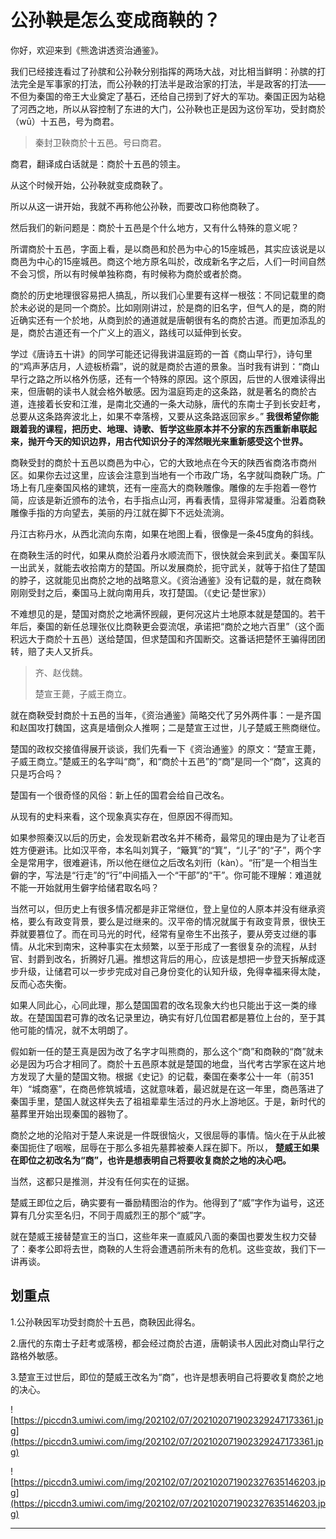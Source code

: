 # 公孙鞅是怎么变成商鞅的？

你好，欢迎来到《熊逸讲透资治通鉴》。

我们已经接连看过了孙膑和公孙鞅分别指挥的两场大战，对比相当鲜明：孙膑的打法完全是军事家的打法，而公孙鞅的打法半是政治家的打法，半是政客的打法——不但为秦国的帝王大业奠定了基石，还给自己捞到了好大的军功。秦国正因为站稳了河西之地，所以从容控制了东进的大门，公孙鞅也正是因为这份军功，受封商於（wū）十五邑，号为商君。

> 秦封卫鞅商於十五邑。号曰商君。

商君，翻译成白话就是：商於十五邑的领主。

从这个时候开始，公孙鞅就变成商鞅了。

所以从这一讲开始，我就不再称他公孙鞅，而要改口称他商鞅了。

然后我们的新问题是：商於十五邑是个什么地方，又有什么特殊的意义呢？

所谓商於十五邑，字面上看，是以商邑和於邑为中心的15座城邑，其实应该说是以商邑为中心的15座城邑。商这个地方原名叫於，改成新名字之后，人们一时间自然不会习惯，所以有时候单独称商，有时候称为商於或者於商。

商於的历史地理很容易把人搞乱，所以我们心里要有这样一根弦：不同记载里的商於未必说的是同一个商於。比如刚刚讲过，於是商的旧名字，但气人的是，商的附近确实还有一个於地，从商到於的通道就是唐朝很有名的商於古道。而更加添乱的是，商於古道还有一个广义上的涵义，路线可以延伸到长安。

学过《唐诗五十讲》的同学可能还记得我讲温庭筠的一首《商山早行》，诗句里的“鸡声茅店月，人迹板桥霜”，说的就是商於古道的景象。当时我有讲到：“商山早行之路之所以格外伤感，还有一个特殊的原因。这个原因，后世的人很难读得出来，但唐朝的读书人就会格外敏感。因为温庭筠走的这条路，就是著名的商於古道，连接着长安和江淮，是南北交通的一条大动脉，唐代的东南士子到长安赶考，总要从这条路奔波北上，如果不幸落榜，又要从这条路返回家乡。” **我很希望你能跟着我的课程，把历史、地理、诗歌、哲学这些原本并不分家的东西重新串联起来，抛开今天的知识边界，用古代知识分子的浑然眼光来重新感受这个世界。**

商鞅受封的商於十五邑以商邑为中心，它的大致地点在今天的陕西省商洛市商州区。如果你去过这里，应该会注意到当地有一个市政广场，名字就叫商鞅广场。广场上有几座秦国风格的建筑，还有一座高大的商鞅雕像。雕像的左手抱着一卷竹简，应该是新近颁布的法令，右手指点山河，再看表情，显得非常凝重。沿着商鞅雕像手指的方向望去，美丽的丹江就在脚下不远处流淌。

丹江古称丹水，从西北流向东南，如果在地图上看，很像是一条45度角的斜线。

在商鞅生活的时代，如果从商於沿着丹水顺流而下，很快就会来到武关。秦国军队一出武关，就能去收拾南方的楚国。所以发展商於，扼守武关，就等于掐住了楚国的脖子，这就能见出商於之地的战略意义。《资治通鉴》没有记载的是，就在商鞅刚刚受封之后，秦国马上就向南用兵，攻打楚国。（《史记·楚世家》）

不难想见的是，楚国对商於之地满怀觊觎，更何况这片土地原本就是楚国的。若干年后，秦国的新任总理张仪比商鞅更会耍流氓，承诺把“商於之地六百里”（这个面积远大于商於十五邑）送给楚国，但求楚国和齐国断交。这番话把楚怀王骗得团团转，赔了夫人又折兵。

> 齐、赵伐魏。
> 
> 楚宣王薨，子威王商立。

就在商鞅受封商於十五邑的当年，《资治通鉴》简略交代了另外两件事：一是齐国和赵国攻打魏国，这真是墙倒众人推啊；二是楚宣王过世，儿子楚威王熊商继位。

楚国的政权交接值得展开谈谈，我们先看一下《资治通鉴》的原文：“楚宣王薨，子威王商立。”楚威王的名字叫“商”，和“商於十五邑”的“商”是同一个“商”，这真的只是巧合吗？

楚国有一个很奇怪的风俗：新上任的国君会给自己改名。

从现有的史料来看，这个现象真实存在，但原因不得而知。

如果参照秦汉以后的历史，会发现新君改名并不稀奇，最常见的理由是为了让老百姓方便避讳。比如汉平帝，本名叫刘箕子，“簸箕”的“箕”，“儿子”的“子”，两个字全是常用字，很难避讳，所以他在继位之后改名刘衎（kàn）。“衎”是一个相当生僻的字，写法是“行走”的“行”中间插入一个“干部”的“干”。你可能不理解：难道就不能一开始就用生僻字给储君取名吗？

当然可以，但历史上有很多情况都是非正常继位，登上皇位的人原本并没有继承资格，要么有政变背景，要么是过继来的。汉平帝的情况就属于有政变背景，很快王莽就要篡位了。而在司马光的时代，经常有皇帝生不出孩子，要从旁支过继的事情。从北宋到南宋，这种事实在太频繁，以至于形成了一套很复杂的流程，从封官、封爵到改名，折腾好几遍。推想这背后的用心，应该是想把一步登天拆解成逐步升级，让储君可以一步步完成对自己身份变化的认知升级，免得幸福来得太陡，反而心态失衡。

如果人同此心，心同此理，那么楚国国君的改名现象大约也只能出于这一类的缘故。在楚国国君可靠的改名记录里边，确实有好几位国君都是篡位上台的，至于其他可能的情况，就不太明朗了。

假如新一任的楚王真是因为改了名字才叫熊商的，那么这个“商”和商鞅的“商”就未必是因为巧合才相同了。商於十五邑原本就是楚国的地盘，当代考古学家在这片地方发现了大量的楚国文物。根据《史记》的记载，秦国在秦孝公十一年（前351年）“城商塞”，在商邑修筑城墙，这就意味着，最迟就是在这一年里，商邑落进了秦国手里，楚国人就这样失去了祖祖辈辈生活过的丹水上游地区。于是，新时代的墓葬里开始出现秦国的器物了。

商於之地的沦陷对于楚人来说是一件既很恼火，又很屈辱的事情。恼火在于从此被秦国扼住了咽喉，屈辱在于那么多祖先墓葬被秦人踩在脚下。所以， **楚威王如果在即位之初改名为“商”，也许是想表明自己将要收复商於之地的决心吧。**

当然，这都只是推测，并没有任何实在的证据。

楚威王即位之后，确实要有一番励精图治的作为。他得到了“威”字作为谥号，这还算有几分实至名归，不同于周威烈王的那个“威”字。

就在楚威王接替楚宣王的当口，这些年来一直威风八面的秦国也要发生权力交替了：秦孝公即将去世，商鞅的人生将会遭遇前所未有的危机。这些变故，我们下一讲再谈。

## 划重点

1.公孙鞅因军功受封商於十五邑，商鞅因此得名。

2.唐代的东南士子赶考或落榜，都会经过商於古道，唐朝读书人因此对商山早行之路格外敏感。

3.楚宣王过世后，即位的楚威王改名为“商”，也许是想表明自己将要收复商於之地的决心。

![https://piccdn3.umiwi.com/img/202102/07/202102071902329247173361.jpg](https://piccdn3.umiwi.com/img/202102/07/202102071902329247173361.jpg)

![https://piccdn3.umiwi.com/img/202102/07/202102071902327635146203.jpg](https://piccdn3.umiwi.com/img/202102/07/202102071902327635146203.jpg)

---
